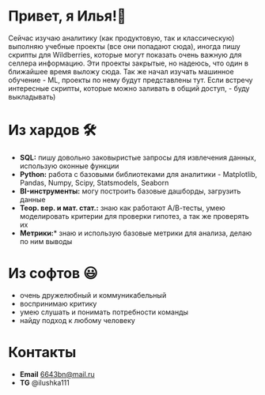 
# Привет, я Илья!👋

Сейчас изучаю аналитику (как продуктовую, так и классическую) выполняю учебные проекты (все они попадают сюда), иногда пишу скрипты для Wildberries, которые могут показать очень важную для селлера информацию. Эти проекты закрытые, но надеюсь, что один в ближайшее время выложу сюда. Так же начал изучать машинное обучение - ML, проекты по нему будут представлены тут. Если встречу интересные скрипты, которые можно заливать в общий доступ, - буду выкладывать)

# Из хардов 🛠️
- **SQL:** пишу довольно заковыристые запросы для извлечения данных, использую оконные функции
- **Python:** работа с базовыми библиотеками для аналитики - Matplotlib, Pandas, Numpy, Scipy, Statsmodels, Seaborn
- **BI-инструменты:** могу построить базовые дашборды, загрузить данные
- **Теор. вер. и мат. стат.:** знаю как работают А/В-тесты, умею моделировать критерии для проверки гипотез, а так же проверять их
- **Метрики:*** знаю и использую базовые метрики для анализа, делаю по ним выводы

# Из софтов 😃
- очень дружелюбный и коммуникабельный
- воспринимаю критику
- умею слушать и понимать потребности команды
- найду подход к любому человеку

# Контакты 
- **Email** 6643bn@mail.ru
- **TG** @ilushka111
